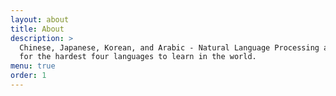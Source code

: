 ```yaml
---
layout: about
title: About
description: >
  Chinese, Japanese, Korean, and Arabic - Natural Language Processing and Machine Learning recipes and best practices
  for the hardest four languages to learn in the world.
menu: true
order: 1
---
```

